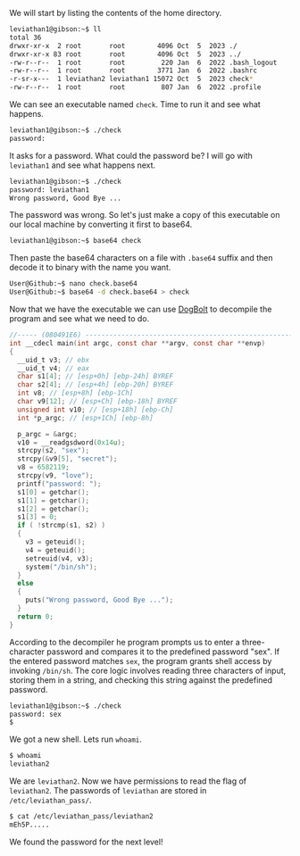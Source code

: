 We will start by listing the contents of the home directory.
```bash
leviathan1@gibson:~$ ll
total 36
drwxr-xr-x  2 root       root        4096 Oct  5  2023 ./
drwxr-xr-x 83 root       root        4096 Oct  5  2023 ../
-rw-r--r--  1 root       root         220 Jan  6  2022 .bash_logout
-rw-r--r--  1 root       root        3771 Jan  6  2022 .bashrc
-r-sr-x---  1 leviathan2 leviathan1 15072 Oct  5  2023 check*
-rw-r--r--  1 root       root         807 Jan  6  2022 .profile
```
We can see an executable named `check`. Time to run it and see what happens.
```bash
leviathan1@gibson:~$ ./check
password: 
```
It asks for a password. What could the password be?
I will go with `leviathan1` and see what happens next.
```bash
leviathan1@gibson:~$ ./check
password: leviathan1
Wrong password, Good Bye ...
```
The password was wrong. 
So let's just make a copy of this executable on our local machine by converting it first to base64.

```bash
leviathan1@gibson:~$ base64 check
```
Then paste the base64 characters on a file with `.base64` suffix and then decode it to binary with the name you want.
```bash
User@Github:~$ nano check.base64
User@Github:~$ base64 -d check.base64 > check
```
Now that we have the executable we can use [DogBolt](https://dogbolt.org/) to decompile the program and see what we need to do.

```C
//----- (080491E6) --------------------------------------------------------
int __cdecl main(int argc, const char **argv, const char **envp)
{
  __uid_t v3; // ebx
  __uid_t v4; // eax
  char s1[4]; // [esp+0h] [ebp-24h] BYREF
  char s2[4]; // [esp+4h] [ebp-20h] BYREF
  int v8; // [esp+8h] [ebp-1Ch]
  char v9[12]; // [esp+Ch] [ebp-18h] BYREF
  unsigned int v10; // [esp+18h] [ebp-Ch]
  int *p_argc; // [esp+1Ch] [ebp-8h]

  p_argc = &argc;
  v10 = __readgsdword(0x14u);
  strcpy(s2, "sex");
  strcpy(&v9[5], "secret");
  v8 = 6582119;
  strcpy(v9, "love");
  printf("password: ");
  s1[0] = getchar();
  s1[1] = getchar();
  s1[2] = getchar();
  s1[3] = 0;
  if ( !strcmp(s1, s2) )
  {
    v3 = geteuid();
    v4 = geteuid();
    setreuid(v4, v3);
    system("/bin/sh");
  }
  else
  {
    puts("Wrong password, Good Bye ...");
  }
  return 0;
}
```
According to the decompiler he program prompts us to enter a three-character password and compares it to the predefined password "sex". If the entered password matches `sex`, the program grants shell access by invoking `/bin/sh`. The core logic involves reading three characters of input, storing them in a string, and checking this string against the predefined password.
```bash
leviathan1@gibson:~$ ./check
password: sex
$
```
We got a new shell. Lets run `whoami`.
```bash
$ whoami
leviathan2
```
We are `leviathan2`. Now we have permissions to read the flag of `leviathan2`. The passwords of `leviathan` are stored in `/etc/leviathan_pass/`.
```bash
$ cat /etc/leviathan_pass/leviathan2
mEh5P.....
```
We found the password for the next level!


